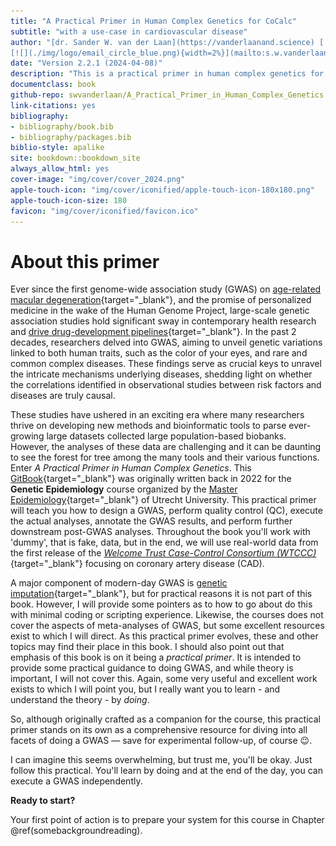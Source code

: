 ```yaml
--- 
title: "A Practical Primer in Human Complex Genetics for CoCalc"
subtitle: "with a use-case in cardiovascular disease"
author: "[dr. Sander W. van der Laan](https://vanderlaanand.science) [![](./img/logo/twitter_circle_blue.png){width=2%}](https://www.twitter.com/swvanderlaan) 
[![](./img/logo/email_circle_blue.png){width=2%}](mailto:s.w.vanderlaan@gmail.com)"
date: "Version 2.2.1 (2024-04-08)"
description: "This is a practical primer in human complex genetics for CoCalc with a use-case in cardiovascular disease. The output format for this primer is a GitBook."
documentclass: book
github-repo: swvanderlaan/A_Practical_Primer_in_Human_Complex_Genetics
link-citations: yes
bibliography:
- bibliography/book.bib
- bibliography/packages.bib
biblio-style: apalike
site: bookdown::bookdown_site
always_allow_html: yes
cover-image: "img/cover/cover_2024.png"
apple-touch-icon: "img/cover/iconified/apple-touch-icon-180x180.png"
apple-touch-icon-size: 180
favicon: "img/cover/iconified/favicon.ico"
---
```


# About this primer

Ever since the first genome-wide association study (GWAS) on [age-related macular degeneration](https://doi.org/10.1126/science.1109557){target="_blank"}, and the promise of personalized medicine in the wake of the Human Genome Project, large-scale genetic association studies hold significant sway in contemporary health research and [drive drug-development pipelines](http://dx.doi.org/10.1038/nrd.2017.262){target="_blank"}. In the past 2 decades, researchers delved into GWAS, aiming to unveil genetic variations linked to both human traits, such as the color of your eyes, and rare and common complex diseases. These findings serve as crucial keys to unravel the intricate mechanisms underlying diseases, shedding light on whether the correlations identified in observational studies between risk factors and diseases are truly causal. 

These studies have ushered in an exciting era where many researchers thrive on developing new methods and bioinformatic tools to parse ever-growing large datasets collected large population-based biobanks. However, the analyses of these data are challenging and it can be daunting to see the forest for tree among the many tools and their various functions.</br>
Enter _A Practical Primer in Human Complex Genetics_. This [GitBook](https://cjvanlissa.github.io/gitbook-demo/){target="_blank"} was originally written back in 2022 for the **Genetic Epidemiology** course organized by the [Master Epidemiology](https://epidemiology-education.nl){target="_blank"} of Utrecht University. This practical primer will teach you how to design a GWAS, perform quality control (QC), execute the actual analyses, annotate the GWAS results, and perform further downstream post-GWAS analyses. Throughout the book you'll work with 'dummy', that is fake, data, but in the end, we will use real-world data from the first release of the [*Welcome Trust Case-Control Consortium (WTCCC)*](https://www.wtccc.org.uk/ccc1/overview.html){target="_blank"} focusing on coronary artery disease (CAD). 

A major component of modern-day GWAS is [genetic imputation](https://www.nature.com/articles/nrg2796){target="_blank"}, but for practical reasons it is not part of this book. However, I will provide some pointers as to how to go about do this with minimal coding or scripting experience. Likewise, the courses does not cover the aspects of meta-analyses of GWAS, but some excellent resources exist to which I will direct. As this practical primer evolves, these and other topics may find their place in this book. 
I should also point out that emphasis of this book is on it being a _practical primer_. It is intended to provide some practical guidance to doing GWAS, and while theory is important, I will not cover this. Again, some very useful and excellent work exists to which I will point you, but I really want you to learn - and understand the theory - by _doing_. 

So, although originally crafted as a companion for the course, this practical primer stands on its own as a comprehensive resource for diving into all facets of doing a GWAS — save for experimental follow-up, of course 😉.

I can imagine this seems overwhelming, but trust me, you'll be okay. Just follow this practical. You'll learn by doing and at the end of the day, you can execute a GWAS independently.

**Ready to start?**

Your first point of action is to prepare your system for this course in Chapter \@ref(somebackgroundreading).

<script>
title=document.getElementById('header');
title.innerHTML = '<img src="./img/headers/banner_man_standing_dna.png" alt="A Practical Primer in Human Complex Genetics">' + title.innerHTML
</script>
